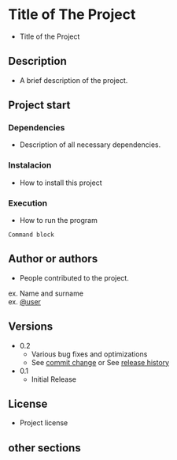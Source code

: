 # Title of The Project

- Title of the Project

## Description

- A brief description of the project.

## Project start

### Dependencies

- Description of all necessary dependencies.

### Instalacion

- How to install this project

### Execution

- How to run the program

```
Command block
```

## Author or authors


- People contributed to the project.

ex. Name and surname  
ex. [@user](https://twitter.com/user)

## Versions

- 0.2
  - Various bug fixes and optimizations
  - See [commit change]() or See [release history]()
- 0.1
  - Initial Release

## License

- Project license

## other sections
